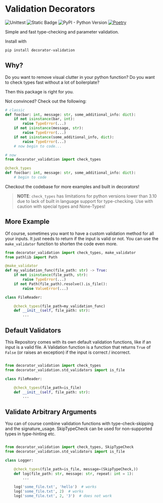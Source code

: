 # Validation Decorators

![Unittest](https://github.com/ahartlba/decorator_validation/actions/workflows/testing.yml/badge.svg?branch=main)
![Static Badge](https://img.shields.io/badge/https%3A%2F%2Fimg.shields.io%2Fbadge%2Fcode%2520style-black-black?label=codestyle)
![PyPI - Python Version](https://img.shields.io/pypi/pyversions/decorator-validation)
[![Poetry](https://img.shields.io/endpoint?url=https://python-poetry.org/badge/v0.json)](https://python-poetry.org/)

Simple and fast type-checking and parameter validation.

Install with

```bash
pip install decorator-validation
```

## Why?

Do you want to remove visual clutter in your python function?
Do you want to check types fast without a lot of boilerplate?

Then this package is right for you.

Not convinced? Check out the following:

```python
# classic
def foo(bar: int, message: str, some_additional_info: dict):
    if not isinstance(bar, int):
        raise TypeError(...)
    if not isinstance(message, str):
        raise TypeError(...)
    if not isinstance(some_additional_info, dict):
        raise TypeError(...)
    # now begin to code...

# now
from decorator_validation import check_types

@check_types
def foo(bar: int, message: str, some_additional_info: dict):
    # begin to code
```

Checkout the codebase for more examples and built in decorators!

> **NOTE**: `check_types` has limitations for python versions lower than 3.10 due to lack of built in language support for type-checking. Use with caution with special types and None-Types!

## More Example

Of course, sometimes you want to have a custom validation method for all your inputs.
It just needs to return if the input is valid or not.
You can use the ``make_validator`` function to shorten the code even more.

```python
from decorator_validation import check_types, make_validator
from pathlib import Path

@make_validator
def my_validation_func(file_path: str) -> True:
    if not isinstance(file_path, str):
        raise TypeError(...)
    if not Path(file_path).resolve().is_file():
        raise ValueError(...)

class FileReader:

    @check_types(file_path=my_validation_func)
    def __init__(self, file_path: str):
        ...

```

## Default Validators

This Repository comes with its own default validation functions, like if an input is a valid file.
A Validation function is a function that returns `True` of `False` (or raises an exception) if the input is correct / incorrect.

```python

from decorator_validation import check_types
from decorator_validation.std_validators import is_file

class FileReader:

    @check_types(file_path=is_file)
    def __init__(self, file_path: str):
        ...

```

## Validate Arbitrary Arguments

You can of course combine validation functions with type-check-skipping and the
signature_usage.
SkipTypeCheck can be used for non-supported types in type-hinting etc.

```python

from decorator_validation import check_types, SkipTypeCheck
from decorator_validation.std_validators import is_file

class Logger:

    @check_types(file_path=is_file, message=(SkipTypeCheck,))
    def log(file_path: str, message: str, repeat: int = 1):
        ...

    log('some_file.txt', 'hello')  # works
    log('some_file.txt', 2)  # works
    log('some_file.txt', 2, '3')  # does not work

```
